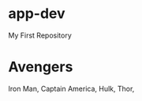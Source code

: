 # app-dev
My First Repository
<h1>Avengers</h1>
<body>Iron Man, Captain America, Hulk, Thor,</body>
